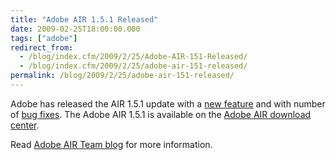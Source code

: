 ```yaml
---
title: "Adobe AIR 1.5.1 Released"
date: 2009-02-25T18:00:00.000
tags: ["adobe"]
redirect_from: 
  - /blog/index.cfm/2009/2/25/Adobe-AIR-151-Released/
  - /blog/index.cfm/2009/2/25/adobe-air-151-released/
permalink: /blog/2009/2/25/adobe-air-151-released/
---
```

Adobe has released the AIR 1.5.1 update with a [new feature](http://blogs.adobe.com/simplicity/2009/02/invokeevent_reason_in_air_1_5_1.html "http://blogs.adobe.com/simplicity/2009/02/invokeevent_reason_in_air_1_5_1.html")  and with number of  [bug fixes](http://www.adobe.com/support/documentation/en/air/1_5_1/releasenotes_developers.html#fixed_bugs "http://www.adobe.com/support/documentation/en/air/1_5_1/releasenotes_developers.html#fixed_bugs"). The Adobe AIR 1.5.1 is available on the  [Adobe AIR download center](http://get.adobe.com/air/ "http://get.adobe.com/air/").  

Read [Adobe AIR Team blog](http://blogs.adobe.com/air/2009/02/adobe_air_151_released.html "http://blogs.adobe.com/air/2009/02/adobe_air_151_released.html")  for more information.